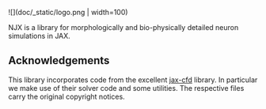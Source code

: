![](doc/_static/logo.png | width=100)

NJX is a library for morphologically and bio-physically detailed neuron simulations in JAX.

## Acknowledgements

This library incorporates code from the excellent [jax-cfd](https://github.com/google/jax-cfd) library. In particular we make use of their solver code and some utilities. The respective files carry the original copyright notices.
